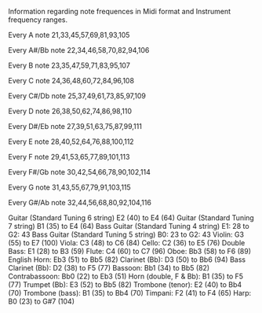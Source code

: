 Information regarding note frequences in Midi format and Instrument frequency ranges.

Every A note
21,33,45,57,69,81,93,105

Every A#/Bb note
22,34,46,58,70,82,94,106

Every B note
23,35,47,59,71,83,95,107

Every C note
24,36,48,60,72,84,96,108

Every C#/Db note
25,37,49,61,73,85,97,109

Every D note
26,38,50,62,74,86,98,110

Every D#/Eb note
27,39,51,63,75,87,99,111

Every E note
28,40,52,64,76,88,100,112

Every F note
29,41,53,65,77,89,101,113

Every F#/Gb note
30,42,54,66,78,90,102,114

Every G note
31,43,55,67,79,91,103,115

Every G#/Ab note
32,44,56,68,80,92,104,116


Guitar (Standard Tuning 6 string) E2 (40) to E4 (64)
Guitar (Standard Tuning 7 string) B1 (35) to E4 (64)
Bass Guitar (Standard Tuning 4 string) E1: 28 to G2: 43
Bass Guitar (Standard Tuning 5 string) B0: 23 to G2: 43
Violin: G3 (55) to E7 (100)
Viola: C3 (48) to C6 (84)
Cello: C2 (36) to E5 (76)
Double Bass: E1 (28) to B3 (59)
Flute: C4 (60) to C7 (96)
Oboe: Bb3 (58) to F6 (89)
English Horn: Eb3 (51) to Bb5 (82)
Clarinet (Bb): D3 (50) to Bb6 (94)
Bass Clarinet (Bb): D2 (38) to F5 (77)
Bassoon: Bb1 (34) to Bb5 (82)
Contrabassoon: Bb0 (22) to Eb3 (51)
Horn (double, F & Bb): B1 (35) to F5 (77)
Trumpet (Bb): E3 (52) to Bb5 (82)
Trombone (tenor): E2 (40) to Bb4 (70)
Trombone (bass): B1 (35) to Bb4 (70)
Timpani: F2 (41) to F4 (65)
Harp: B0 (23) to G#7 (104)